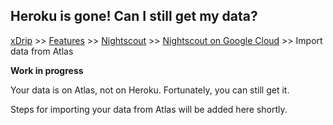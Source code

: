 ## Heroku is gone! Can I still get my data?  
[xDrip](../../README.md) >> [Features](../Features_page) >> [Nightscout](../Nightscout_page) >> [Nightscout on Google Cloud](./GoogleCloud) >> Import data from Atlas  
  
**Work in progress**  
  
Your data is on Atlas, not on Heroku.  Fortunately, you can still get it.  
  
Steps for importing your data from Atlas will be added here shortly.  
